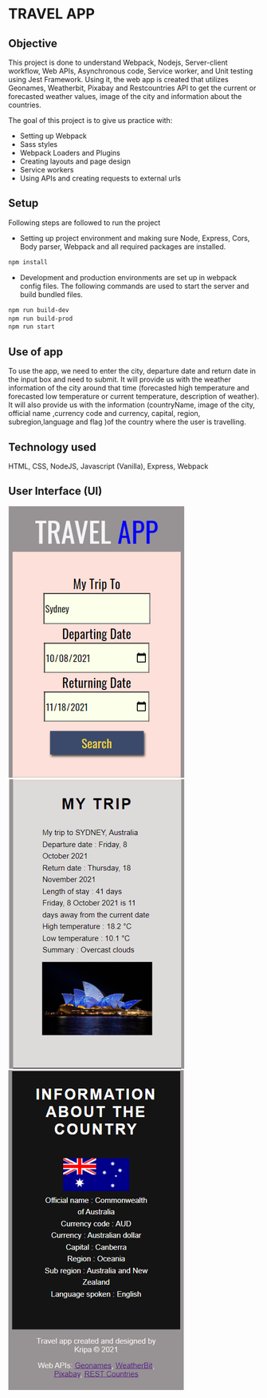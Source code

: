 # TRAVEL APP

## Objective

This project is done to understand Webpack, Nodejs, Server-client workflow, Web APIs, Asynchronous code, Service worker, and Unit testing using Jest Framework. Using it, the web app is created that utilizes Geonames, Weatherbit, Pixabay and Restcountries API to get the current or forecasted weather values, image of the city and information about the countries.

The goal of this project is to give us practice with:
- Setting up Webpack
- Sass styles
- Webpack Loaders and Plugins
- Creating layouts and page design
- Service workers
- Using APIs and creating requests to external urls

## Setup

Following steps are followed to run the project

* Setting up project environment and making sure Node, Express, Cors, Body parser, Webpack and all required packages are installed.

```bash
npm install
```
* Development and production environments are set up in webpack config files. The following commands are used to start the server and build bundled files.

```bash
npm run build-dev
npm run build-prod
npm run start
```

## Use of app
To use the app, we need to enter the city, departure date and return date in the input box and need to submit. It will provide us with the weather information of the city around that time (forecasted high temperature and forecasted low temperature or current temperature, description of weather). It will also provide us with the information (countryName, image of the city, official name ,currency code and currency, capital, region, subregion,language and flag )of the country where the user is travelling.

## Technology used

HTML, CSS, NodeJS, Javascript (Vanilla), Express, Webpack


## User Interface (UI)

![Final Output](./src/client/media/final1.PNG "Mobile version")
![Final Output](./src/client/media/final2.PNG "Mobile version")
![Final Output](./src/client/media/final3.PNG "Mobile version")




